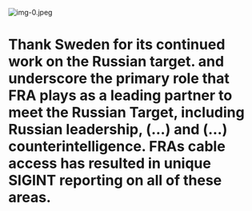 ![img-0.jpeg](img-0.jpeg)
# Thank Sweden for its continued work on the Russian target. and underscore the primary role that FRA plays as a leading partner to meet the Russian Target, including Russian leadership, (...) and (...) counterintelligence. FRAs cable access has resulted in unique SIGINT reporting on all of these areas.
